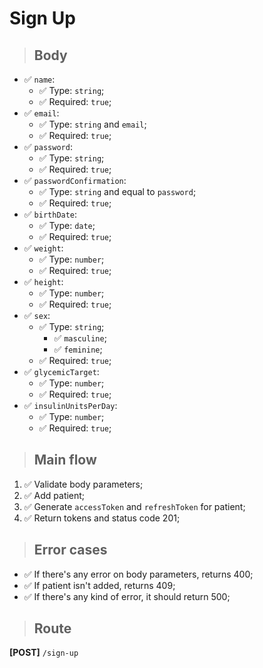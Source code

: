 # Sign Up

> ## Body
- ✅ `name`:
  - ✅ Type: `string`;
  - ✅ Required: `true`;
- ✅ `email`:
  - ✅ Type: `string` and `email`;
  - ✅ Required: `true`;
- ✅ `password`:
  - ✅ Type: `string`;
  - ✅ Required: `true`;
- ✅ `passwordConfirmation`:
  - ✅ Type: `string` and equal to `password`;
  - ✅ Required: `true`;
- ✅ `birthDate`:
  - ✅ Type: `date`;
  - ✅ Required: `true`;
- ✅ `weight`:
  - ✅ Type: `number`;
  - ✅ Required: `true`;
- ✅ `height`:
  - ✅ Type: `number`;
  - ✅ Required: `true`;
- ✅ `sex`:
  - ✅ Type: `string`;
    - ✅ `masculine`;
    - ✅ `feminine`;
  - ✅ Required: `true`;
- ✅ `glycemicTarget`:
  - ✅ Type: `number`;
  - ✅ Required: `true`;
- ✅ `insulinUnitsPerDay`:
  - ✅ Type: `number`;
  - ✅ Required: `true`;

> ## Main flow
1. ✅ Validate body parameters;
2. ✅ Add patient;
3. ✅ Generate `accessToken` and `refreshToken` for patient;
4. ✅ Return tokens and status code 201;

> ## Error cases
- ✅ If there's any error on body parameters, returns 400;
- ✅ If patient isn't added, returns 409;
- ✅ If there's any kind of error, it should return 500;

> ## Route
**[POST]** `/sign-up`